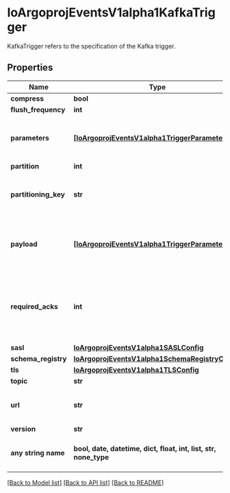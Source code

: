 # IoArgoprojEventsV1alpha1KafkaTrigger

KafkaTrigger refers to the specification of the Kafka trigger.

## Properties
Name | Type | Description | Notes
------------ | ------------- | ------------- | -------------
**compress** | **bool** |  | [optional] 
**flush_frequency** | **int** |  | [optional] 
**parameters** | [**[IoArgoprojEventsV1alpha1TriggerParameter]**](IoArgoprojEventsV1alpha1TriggerParameter.md) | Parameters is the list of parameters that is applied to resolved Kafka trigger object. | [optional] 
**partition** | **int** |  | [optional] 
**partitioning_key** | **str** | The partitioning key for the messages put on the Kafka topic. +optional. | [optional] 
**payload** | [**[IoArgoprojEventsV1alpha1TriggerParameter]**](IoArgoprojEventsV1alpha1TriggerParameter.md) | Payload is the list of key-value extracted from an event payload to construct the request payload. | [optional] 
**required_acks** | **int** | RequiredAcks used in producer to tell the broker how many replica acknowledgements Defaults to 1 (Only wait for the leader to ack). +optional. | [optional] 
**sasl** | [**IoArgoprojEventsV1alpha1SASLConfig**](IoArgoprojEventsV1alpha1SASLConfig.md) |  | [optional] 
**schema_registry** | [**IoArgoprojEventsV1alpha1SchemaRegistryConfig**](IoArgoprojEventsV1alpha1SchemaRegistryConfig.md) |  | [optional] 
**tls** | [**IoArgoprojEventsV1alpha1TLSConfig**](IoArgoprojEventsV1alpha1TLSConfig.md) |  | [optional] 
**topic** | **str** |  | [optional] 
**url** | **str** | URL of the Kafka broker, multiple URLs separated by comma. | [optional] 
**version** | **str** |  | [optional] 
**any string name** | **bool, date, datetime, dict, float, int, list, str, none_type** | any string name can be used but the value must be the correct type | [optional]

[[Back to Model list]](../README.md#documentation-for-models) [[Back to API list]](../README.md#documentation-for-api-endpoints) [[Back to README]](../README.md)



